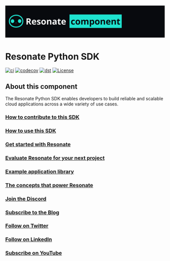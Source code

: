 ![resonate component banner](/assets/resonate-component.png)

# Resonate Python SDK

[![ci](https://github.com/resonatehq/resonate-sdk-py/actions/workflows/ci.yml/badge.svg)](https://github.com/resonatehq/resonate-sdk-py/actions/workflows/ci.yml)
[![codecov](https://codecov.io/gh/resonatehq/resonate-sdk-py/graph/badge.svg?token=61GYC3DXID)](https://codecov.io/gh/resonatehq/resonate-sdk-py)
[![dst](https://github.com/resonatehq/resonate-sdk-py/actions/workflows/dst.yml/badge.svg)](https://github.com/resonatehq/resonate-sdk-py/actions/workflows/dst.yml)
[![License](https://img.shields.io/badge/License-Apache_2.0-blue.svg)](https://opensource.org/licenses/Apache-2.0)

## About this component

The Resonate Python SDK enables developers to build reliable and scalable cloud applications across a wide variety of use cases.

### [How to contribute to this SDK](./CONTRIBUTING.md)

### [How to use this SDK](https://docs.resonatehq.io/develop/python)

### [Get started with Resonate](https://docs.resonatehq.io/get-started/)

### [Evaluate Resonate for your next project](https://docs.resonatehq.io/evaluate/)

### [Example application library](https://github.com/resonatehq-examples)

### [The concepts that power Resonate](https://www.distributed-async-await.io/)

### [Join the Discord](https://resonatehq.io/discord)

### [Subscribe to the Blog](https://journal.resonatehq.io/subscribe)

### [Follow on Twitter](https://twitter.com/resonatehqio)

### [Follow on LinkedIn](https://www.linkedin.com/company/resonatehqio)

### [Subscribe on YouTube](https://www.youtube.com/@resonatehqio)
